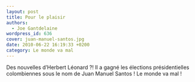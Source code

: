 ```yaml
---
layout: post
title: Pour le plaisir
authors:
  - Joe Gantdelaine
wordpress_id: 636
cover: juan-manuel-santos.jpg
date: 2010-06-22 16:19:33 +0200
category: Le monde va mal
---
```


Des nouvelles d’Herbert Léonard ⁈ Il a gagné les élections présidentielles
colombiennes sous le nom de Juan Manuel Santos ! Le monde va mal !
